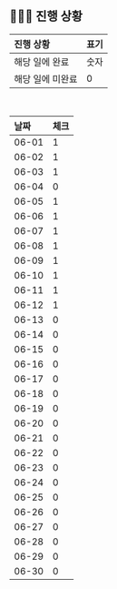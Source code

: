 ## 🧑🏻‍💻 진행 상황

| 진행 상황            | 표기  |
|:-----------------|:----|
| 해당 일에 완료      | 숫자   |
| 해당 일에 미완료    | 0   |



<br>

| 날짜  | 체크 |
|:------|:----|
| 06-01 | 1 |
| 06-02 | 1 |
| 06-03 | 1 |
| 06-04 | 0 |
| 06-05 | 1 |
| 06-06 | 1 |
| 06-07 | 1 |
| 06-08 | 1 |
| 06-09 | 1 |
| 06-10 | 1 |
| 06-11 | 1 |
| 06-12 | 1 |
| 06-13 | 0 |
| 06-14 | 0 |
| 06-15 | 0 |
| 06-16 | 0 |
| 06-17 | 0 |
| 06-18 | 0 |
| 06-19 | 0 |
| 06-20 | 0 |
| 06-21 | 0 |
| 06-22 | 0 |
| 06-23 | 0 |
| 06-24 | 0 |
| 06-25 | 0 |
| 06-26 | 0 |
| 06-27 | 0 |
| 06-28 | 0 |
| 06-29 | 0 |
| 06-30 | 0 |

